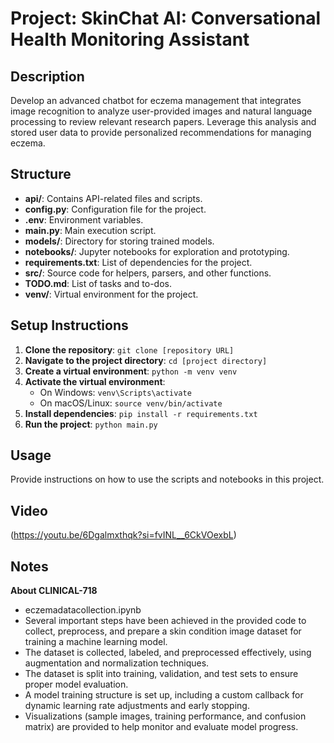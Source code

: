 # Project: SkinChat AI: Conversational Health Monitoring Assistant 


## Description
Develop an advanced chatbot for eczema management that integrates image recognition to analyze user-provided images and natural language processing to review relevant research papers. Leverage this analysis and stored user data to provide personalized recommendations for managing eczema.

## Structure
- **api/**: Contains API-related files and scripts.
- **config.py**: Configuration file for the project.
- **.env**: Environment variables.
- **main.py**: Main execution script.
- **models/**: Directory for storing trained models.
- **notebooks/**: Jupyter notebooks for exploration and prototyping.
- **requirements.txt**: List of dependencies for the project.
- **src/**: Source code for helpers, parsers, and other functions.
- **TODO.md**: List of tasks and to-dos.
- **venv/**: Virtual environment for the project.

## Setup Instructions
1. **Clone the repository**: `git clone [repository URL]`
2. **Navigate to the project directory**: `cd [project directory]`
3. **Create a virtual environment**: `python -m venv venv`
4. **Activate the virtual environment**:
   - On Windows: `venv\Scripts\activate`
   - On macOS/Linux: `source venv/bin/activate`
5. **Install dependencies**: `pip install -r requirements.txt`
6. **Run the project**: `python main.py`

## Usage
Provide instructions on how to use the scripts and notebooks in this project.

## Video  
 (https://youtu.be/6Dgalmxthqk?si=fvINL__6CkVOexbL)

## Notes
**About CLINICAL-718**
- eczemadatacollection.ipynb
- Several important steps have been achieved in the provided code to collect, preprocess, and prepare a skin condition image dataset for training a machine learning model.
- The dataset is collected, labeled, and preprocessed effectively, using augmentation and normalization techniques.
- The dataset is split into training, validation, and test sets to ensure proper model evaluation.
- A model training structure is set up, including a custom callback for dynamic learning rate adjustments and early stopping.
- Visualizations (sample images, training performance, and confusion matrix) are provided to help monitor and evaluate model progress.

